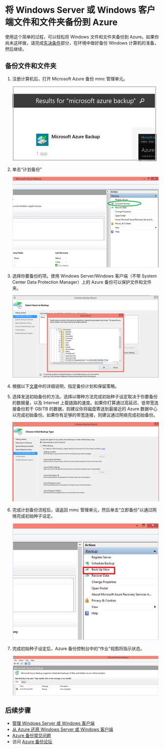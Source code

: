 <properties
   pageTitle="将 Windows Server 或 Windows 客户端文件和文件夹备份到 Azure | Azure"
   description="使用这个简单的过程将 Windows Server 或 Windows 客户端备份到 Azure。只需执行几个简单的步骤，就能将 Windows 文件和文件夹备份到云中。"
   services="backup"
   documentationCenter=""
   authors="Jim-Parker"
   manager="jwhit"
   editor=""
   keywords="windows server 备份; 备份 windows server"/>

<tags
   ms.service="backup"
   ms.date="02/05/2016"
   wacn.date="06/06/2016"/>

# 将 Windows Server 或 Windows 客户端文件和文件夹备份到 Azure
使用这个简单的过程，可以轻松将 Windows 文件和文件夹备份到 Azure。如果你尚未这样做，请完成[先决条件](/documentation/articles/backup-configure-vault#before-you-start)部分，在环境中做好备份 Windows 计算机的准备，然后继续。

## 备份文件和文件夹
1. 注册计算机后，打开 Microsoft Azure 备份 mmc 管理单元。

    ![搜索结果](./media/backup-azure-backup-windows-server/result.png)

2. 单击“计划备份”

    ![计划 Windows Server 备份](./media/backup-azure-backup-windows-server/schedulebackup.png)

3. 选择你要备份的项。使用 Windows Server/Windows 客户端（不带 System Center Data Protection Manager）上的 Azure 备份可以保护文件和文件夹。

    ![Windows Server 备份项](./media/backup-azure-backup-windows-server/items.png)

4. 根据以下[文章](/documentation/articles/backup-azure-backup-cloud-as-tape)中的详细说明，指定备份计划和保留策略。

5. 选择发送初始备份的方法。选择以哪种方法完成初始种子设定取决于你要备份的数据量，以及 Internet 上载链路的速度。如果你打算通过高延迟、低带宽连接备份若干 GB/TB 的数据，则建议你将磁盘寄送到最接近的 Azure 数据中心以完成初始备份。如果你有足够的带宽连接，则建议通过网络完成初始备份。

    ![初始 Windows Server 备份](./media/backup-azure-backup-windows-server/initialbackup.png)

6. 完成计划备份流程后，请返回 mmc 管理单元，然后单击“立即备份”以通过网络完成初始种子设定。

    ![立即备份 Windows Server](./media/backup-azure-backup-windows-server/backupnow.png)

7. 完成初始种子设定后，Azure 备份控制台中的“作业”视图将指示状态。

    ![IR 完成](./media/backup-azure-backup-windows-server/ircomplete.png)

## 后续步骤
- [管理 Windows Server 或 Windows 客户端](/documentation/articles/backup-azure-manage-windows-server)
- [从 Azure 还原 Windows Server 或 Windows 客户端](/documentation/articles/backup-azure-restore-windows-server)
- [Azure 备份常见问题](/documentation/articles/backup-azure-backup-faq)
- 访问 [Azure 备份论坛](http://go.microsoft.com/fwlink/p/?LinkId=290933)

<!---HONumber=Mooncake_0530_2016-->
